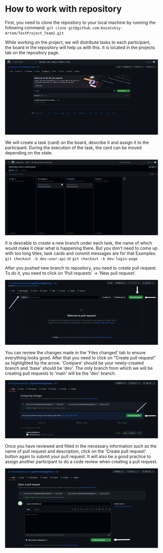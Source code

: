 # How to work with repository
First, you need to clone the repository to your local machine by running the following command:
`git clone git@github.com:Kozatskiy-Artem/TestProject_Team2.git`

While working on the project, we will distribute tasks to each participant, the board in the repository will help us with this.
It is located in the projects tab on the repository page.

![img](README_images/projects.PNG)

We will create a task (card) on the board, describe it and assign it to the participant. 
During the execution of the task, the card can be moved depending on the state.

![img](README_images/board.PNG)

It is desirable to create a new branch under each task, the name of which would make it clear what is happening there.
But you don't need to come up with too long titles, task cards and commit messages are for that
Examples:
`git checkout -b dev-user-api` or `git checkout -b dev-login-page`

After you pushed new branch to repository, you need to create pull request. 
To do it, you need to click on 'Pull requests' -> 'New pull request'.

![img](README_images/new_pull_request.PNG)

You can review the changes made in the 'Files changed' tab to ensure everything looks good. 
After that you need to click on "Create pull request" as highlighted by the arrow. 
'Compare' should be your newly-created branch and 'base' should be 'dev'. 
The only branch from which we will be creating pull requests to 'main' will be the 'dev' branch.

![img](README_images/create_pull_request.PNG)

Once you have reviewed and filled in the necessary information such as the name of pull request and description,
click on the 'Create pull request' button again to submit your pull request.
It will also be a good practice to assign another participant to do a code review when creating a pull request.

![img](README_images/create_pull_request2.PNG)

